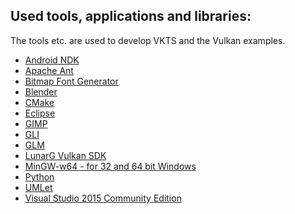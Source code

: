 Used tools, applications and libraries:
---------------------------------------

The tools etc. are used to develop VKTS and the Vulkan examples.   

- [Android NDK](https://developer.android.com/ndk/)
- [Apache Ant](https://ant.apache.org/)
- [Bitmap Font Generator](http://www.angelcode.com/products/bmfont/)
- [Blender](https://www.blender.org/)
- [CMake](https://cmake.org/)
- [Eclipse](https://eclipse.org/)
- [GIMP](https://www.gimp.org/)
- [GLI](http://gli.g-truc.net/)  
- [GLM](http://glm.g-truc.net/)  
- [LunarG Vulkan SDK](https://vulkan.lunarg.com/)
- [MinGW-w64 - for 32 and 64 bit Windows](https://sourceforge.net/projects/mingw-w64/)
- [Python](https://www.python.org/)
- [UMLet](http://www.umlet.com/)
- [Visual Studio 2015 Community Edition](https://www.visualstudio.com/de/downloads/)
